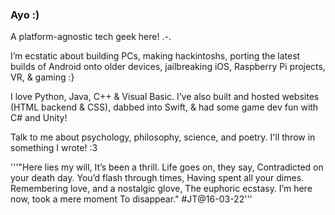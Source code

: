 ### Ayo :)

A platform-agnostic tech geek here! .-.

I’m ecstatic about building PCs, making hackintoshs, porting the latest builds of Android onto older devices, jailbreaking iOS, Raspberry Pi projects, VR, & gaming :}

I love Python, Java, C++ & Visual Basic. I’ve also built and hosted websites (HTML backend & CSS), dabbed into Swift, & had some game dev fun with C# and Unity!

Talk to me about psychology, philosophy, science, and poetry. I'll throw in something I wrote! :3

'''"Here lies my will,
It’s been a thrill.
Life goes on, they say,
Contradicted on your death day.
You’d flash through times,
Having spent all your dimes.
Remembering love, and a nostalgic glove,
The euphoric ecstasy.
I’m here now, took a mere moment
To disappear."
#JT@16-03-22'''

